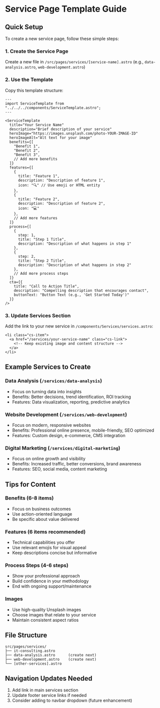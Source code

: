 # Service Page Template Guide

## Quick Setup

To create a new service page, follow these simple steps:

### 1. Create the Service Page

Create a new file in `/src/pages/services/[service-name].astro` (e.g., `data-analysis.astro`, `web-development.astro`)

### 2. Use the Template

Copy this template structure:

```astro
---
import ServiceTemplate from "../../../components/ServiceTemplate.astro";
---

<ServiceTemplate
  title="Your Service Name"
  description="Brief description of your service"
  heroImage="https://images.unsplash.com/photo-YOUR-IMAGE-ID"
  heroImageAlt="Alt text for your image"
  benefits={[
    "Benefit 1",
    "Benefit 2",
    "Benefit 3",
    // Add more benefits
  ]}
  features={[
    {
      title: "Feature 1",
      description: "Description of feature 1",
      icon: "🔍" // Use emoji or HTML entity
    },
    {
      title: "Feature 2", 
      description: "Description of feature 2",
      icon: "💻"
    },
    // Add more features
  ]}
  process={[
    {
      step: 1,
      title: "Step 1 Title",
      description: "Description of what happens in step 1"
    },
    {
      step: 2,
      title: "Step 2 Title", 
      description: "Description of what happens in step 2"
    },
    // Add more process steps
  ]}
  cta={{
    title: "Call to Action Title",
    description: "Compelling description that encourages contact",
    buttonText: "Button Text (e.g., 'Get Started Today')"
  }}
/>
```

### 3. Update Services Section

Add the link to your new service in `/components/Services/services.astro`:

```astro
<li class="cs-item">
  <a href="/services/your-service-name" class="cs-link">
    <!-- Keep existing image and content structure -->
  </a>
</li>
```

## Example Services to Create

### Data Analysis (`/services/data-analysis`)
- Focus on turning data into insights
- Benefits: Better decisions, trend identification, ROI tracking
- Features: Data visualization, reporting, predictive analytics

### Website Development (`/services/web-development`)  
- Focus on modern, responsive websites
- Benefits: Professional online presence, mobile-friendly, SEO optimized
- Features: Custom design, e-commerce, CMS integration

### Digital Marketing (`/services/digital-marketing`)
- Focus on online growth and visibility
- Benefits: Increased traffic, better conversions, brand awareness
- Features: SEO, social media, content marketing

## Tips for Content

### Benefits (6-8 items)
- Focus on business outcomes
- Use action-oriented language
- Be specific about value delivered

### Features (6 items recommended)
- Technical capabilities you offer
- Use relevant emojis for visual appeal
- Keep descriptions concise but informative

### Process Steps (4-6 steps)
- Show your professional approach
- Build confidence in your methodology
- End with ongoing support/maintenance

### Images
- Use high-quality Unsplash images
- Choose images that relate to your service
- Maintain consistent aspect ratios

## File Structure
```
src/pages/services/
├── it-consulting.astro
├── data-analysis.astro      (create next)
├── web-development.astro    (create next)
└── [other-services].astro
```

## Navigation Updates Needed
1. Add link in main services section
2. Update footer service links if needed  
3. Consider adding to navbar dropdown (future enhancement)